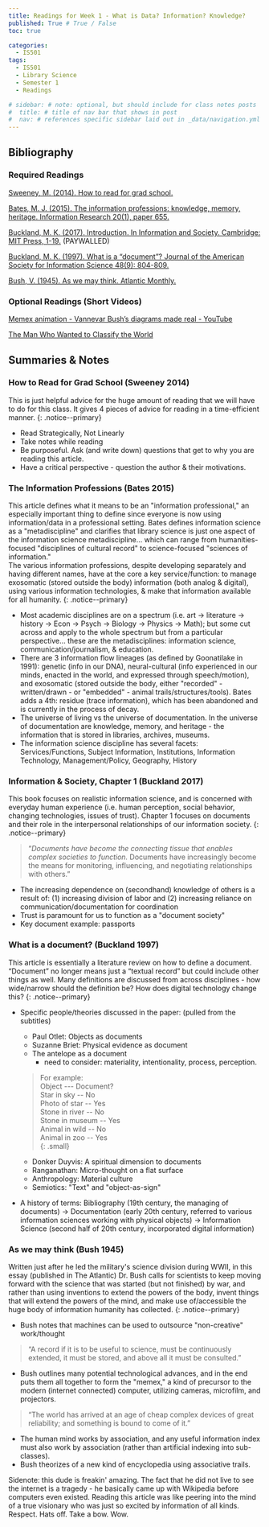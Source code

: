 ```yaml
---
title: Readings for Week 1 - What is Data? Information? Knowledge?
published: True # True / False
toc: true

categories:
  - IS501
tags:
  - IS501
  - Library Science
  - Semester 1
  - Readings

# sidebar: # note: optional, but should include for class notes posts
#  title: # title of nav bar that shows in post
#  nav: # references specific sidebar laid out in _data/navigation.yml
---
```

## Bibliography

### Required Readings

[Sweeney, M. (2014). How to read for grad school.](http://miriamsweeney.net/2012/06/20/readforgradschool/)

[Bates, M. J. (2015). The information professions: knowledge, memory, heritage. Information Research 20(1), paper 655.](http://www.informationr.net/ir/20-1/paper655.html#.W4RS0JNKjOQ)  

[Buckland, M. K. (2017). Introduction. In Information and Society. Cambridge: MIT Press, 1-19.](https://vufind.carli.illinois.edu/vf-uiu/Record/uiu_8286111)  (PAYWALLED)

[Buckland, M. K. (1997). What is a “document”? Journal of the American Society for Information Science 48(9): 804-809.](http://people.ischool.berkeley.edu/~buckland/whatdoc.html)

[Bush, V. (1945). As we may think. Atlantic Monthly.](http://www.theatlantic.com/magazine/archive/1945/07/as-we-may-think/303881/)

### Optional Readings (Short Videos)

[Memex animation - Vannevar Bush’s diagrams made real - YouTube](https://youtu.be/c539cK58ees)

[The Man Who Wanted to Classify the World](https://search.alexanderstreet.com/view/work/bibliographic_entity%7Cvideo_work%7C1784825)

## Summaries & Notes

### How to Read for Grad School (Sweeney 2014)

This is just helpful advice for the huge amount of reading that we will have to do for this class. It gives 4 pieces of advice for reading in a time-efficient manner.
{: .notice--primary}

- Read Strategically, Not Linearly
- Take notes while reading
- Be purposeful. Ask (and write down) questions that get to why you are reading this article.
- Have a critical perspective - question the author & their motivations.

### The Information Professions (Bates 2015)

This article defines what it means to be an "information professional," an especially important thing to define since everyone is now using information/data in a professional setting. Bates defines information science as a "metadiscipline" and clarifies that library science is just one aspect of the information science metadiscipline... which can range from humanities-focused "disciplines of cultural record" to science-focused "sciences of information."  
The various information professions, despite developing separately and having different names, have at the core a key service/function: to manage exosomatic (stored outside the body) information (both analog & digital), using various information technologies, & make that information available for all humanity.
{: .notice--primary}

-  Most academic disciplines are on a spectrum (i.e.  art -> literature -> history -> Econ -> Psych -> Biology -> Physics -> Math); but some cut across and apply to the whole spectrum but from a particular perspective… these are the metadisciplines: information science, communication/journalism, & education.
- There are 3 information flow lineages (as defined by Goonatilake in 1991): genetic (info in our DNA), neural-cultural (info experienced in our minds, enacted in the world, and expressed through speech/motion), and exosomatic (stored outside the body, either "recorded" - written/drawn - or "embedded" - animal trails/structures/tools). Bates adds a 4th: residue (trace information), which has been abandoned and is currently in the process of decay.
- The universe of living vs the universe of documentation. In the universe of documentation are knowledge, memory, and heritage - the information that is stored in  libraries, archives, museums.
- The information science discipline has several facets: Services/Functions, Subject Information, Institutions, Information Technology, Management/Policy, Geography, History

### Information & Society, Chapter 1 (Buckland 2017)

This book focuses on realistic information science, and is concerned with everyday human experience (i.e. human perception, social behavior, changing technologies, issues of trust). Chapter 1 focuses on documents and their role in the interpersonal relationships of our information society.
{: .notice--primary}

> “*Documents have become the connecting tissue that enables complex societies to function.* Documents have increasingly become the means for monitoring, influencing, and negotiating relationships with others.”

- The increasing dependence on (secondhand) knowledge of others is a result of: (1) increasing division of labor and (2) increasing reliance on communication/documentation for coordination
- Trust is paramount for us to function as a "document society"
- Key document example: passports

### What is a document? (Buckland 1997)

This article is essentially a literature review on how to define a document. “Document” no longer means just a “textual record” but could include other things as well. Many definitions are discussed from across disciplines - how wide/narrow should the definition be? How does digital technology change this?
{: .notice--primary}

- Specific people/theories discussed in the paper: (pulled from the subtitles)
	- Paul Otlet: Objects as documents
	- Suzanne Briet: Physical evidence as document
	- The antelope as a document
      - need to consider: materiality, intentionality, process, perception.

    > For example:  
		Object --- Document?  
		Star in sky -- No  
		Photo of star -- Yes  
		Stone in river -- No  
		Stone in museum -- Yes  
		Animal in wild -- No  
		Animal in zoo -- Yes  
    {: .small}

	- Donker Duyvis: A spiritual dimension to documents
	- Ranganathan: Micro-thought on a flat surface
	- Anthropology: Material culture
	- Semiotics: "Text" and "object-as-sign"
- A history of terms: Bibliography (19th century, the managing of documents) -> Documentation (early 20th century, referred to various information sciences working with physical objects) -> Information Science (second half of 20th century, incorporated digital information)

### As we may think (Bush 1945)

 Written just after he led the military's science division during WWII, in this essay (published in The Atlantic) Dr. Bush calls for scientists to keep moving forward with the science that was started (but not finished) by war, and rather than using inventions to extend the powers of the body, invent things that will extend the powers of the mind, and make use of/accessible the huge body of information humanity has collected.
 {: .notice--primary}

- Bush notes that machines can be used to outsource "non-creative" work/thought

> “A record if it is to be useful to science, must be continuously extended, it must be stored, and above all it must be consulted.”

 - Bush outlines many potential technological advances, and in the end puts them all together to form the "memex," a kind of precursor to the modern (internet connected) computer, utilizing cameras, microfilm, and projectors.

> “The world has arrived at an age of cheap complex devices of great reliability; and something is bound to come of it.”

- The human mind works by association, and any useful information index must also work by association (rather than artificial indexing into sub-classes).
- Bush theorizes of a new kind of encyclopedia using associative trails.

Sidenote: this dude is freakin' amazing. The fact that he did not live to see the internet is a tragedy - he basically came up with Wikipedia before computers even existed. Reading this article was like peering into the mind of a true visionary who was just so excited by information of all kinds. Respect. Hats off. Take a bow. Wow.
